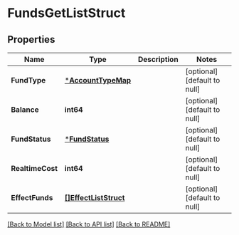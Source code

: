 # FundsGetListStruct

## Properties
Name | Type | Description | Notes
------------ | ------------- | ------------- | -------------
**FundType** | [***AccountTypeMap**](AccountTypeMap.md) |  | [optional] [default to null]
**Balance** | **int64** |  | [optional] [default to null]
**FundStatus** | [***FundStatus**](FundStatus.md) |  | [optional] [default to null]
**RealtimeCost** | **int64** |  | [optional] [default to null]
**EffectFunds** | [**[]EffectListStruct**](effect_list_struct.md) |  | [optional] [default to null]

[[Back to Model list]](../README.md#documentation-for-models) [[Back to API list]](../README.md#documentation-for-api-endpoints) [[Back to README]](../README.md)


